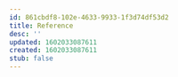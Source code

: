 ```yaml
---
id: 861cbdf8-102e-4633-9933-1f3d74df53d2
title: Reference
desc: ''
updated: 1602033087611
created: 1602033087611
stub: false
---
```



